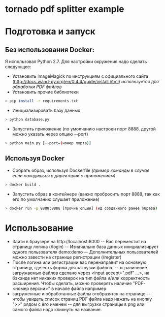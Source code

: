 # tornado pdf splitter example

# Подготовка и запуск
## Без использования Docker:
Я использовал Python 2.7. 
Для настройки окружения надо сделать следующее:
 - Установить ImageMagick по инструкциям с официального сайта (http://docs.wand-py.org/en/0.4.4/guide/install.html) *используется для обработки PDF файлов*
 - Установить прочие библиотеки
```sh
> pip install -r requirements.txt
```
 - Инициализировать базу данных
```sh
> python database.py
```
 - Запустить приложение (по умолчанию настроен порт 8888, другой можно указать через опцию --port)
```sh
> python main.py [--port=(номер порта)]
```
## Используя Docker
 - Собрать образ, используя Dockerfile *(пример команды в случае если находишься в директории с приложением)*
```sh
> docker build .
```
 - Запустить образ в контейнере (важно пробросить порт 8888, так как его по умолчанию слушает приложение)
```sh
> docker run -p 8888:8888 [прочие опции] (ид созданного ранее образа)
```
# Использование
 - Зайти в браузере на http://localhost:8000
 -- Вас переместит на страницу логина (/login)
 -- Изначально база данных инициализирует одного пользователя demo:demo
 -- Дополнительных пользователей можно завести на странице регистрации (/register)
 - После логина или регистрации вас перенаправит на основную страницу, где есть форма для загрузки файлов.
 -- ограничение загружаемых файлов сделано через <input accept=".pdf" ...>, на бэкэнде нет никаких проверок на тип файла и/или корректность расширения. Чтобы сделать, можно проверять наличие "PDF-<номер версии>" в начале файла например
 - загруженные и обработанные файлы отобразятся на странице
 -- чтобы увидеть список страниц PDF файла надо нажать на кнопку ">>" рядом с его именем
 -- для выгрузки страницы в png или самого файла надо кликнуть на название.